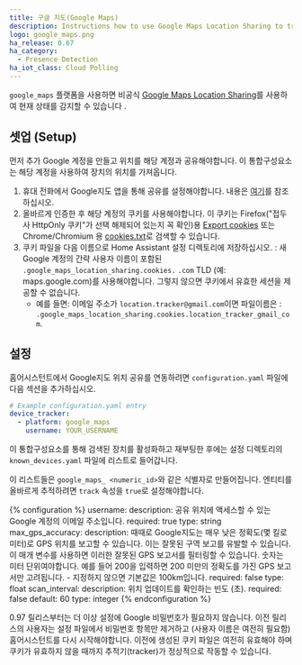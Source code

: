 ```yaml
---
title: 구글 지도(Google Maps)
description: Instructions how to use Google Maps Location Sharing to track devices in Home Assistant.
logo: google_maps.png
ha_release: 0.67
ha_category:
  - Presence Detection
ha_iot_class: Cloud Polling
---
```


`google_maps` 플랫폼을 사용하면 비공식 [Google Maps Location Sharing](https://myaccount.google.com/locationsharing)를 사용하여 현재 상태를 감지할 수 있습니다 .

## 셋업 (Setup)

먼저 추가 Google 계정을 만들고 위치를 해당 계정과 공유해야합니다. 이 통합구성요소는 해당 계정을 사용하여 장치의 위치를 ​​가져옵니다.

1. 휴대 전화에서 Google지도 앱을 통해 공유를 설정해야합니다. 내용은 [여기](https://support.google.com/accounts?p=location_sharing)를 참조하십시오.
2. 올바르게 인증한 후 해당 계정의 쿠키를 사용해야합니다. 이 쿠키는 Firefox("접두사 HttpOnly 쿠키"가 선택 해제되어 있는지 꼭 확인)용 [Export cookies](https://addons.mozilla.org/en-US/firefox/addon/export-cookies-txt/?src=search) 또는 Chrome/Chromium 용 [cookies.txt](https://chrome.google.com/webstore/detail/cookiestxt/njabckikapfpffapmjgojcnbfjonfjfg?hl=en-US)로 검색할 수 있습니다.
3. 쿠키 파일을 다음 이름으로 Home Assistant 설정 디렉토리에 저장하십시오. : 새 Google 계정의 간략 사용자 이름이 포함된 `.google_maps_location_sharing.cookies.` `.com` TLD (예: maps.google.com)를 사용해야합니다. 그렇지 않으면 쿠키에서 유효한 세션을 제공할 수 없습니다.
   - 예를 들면: 이메일 주소가 `location.tracker@gmail.com`이면 파일이름은 : `.google_maps_location_sharing.cookies.location_tracker_gmail_com`.

## 설정

홈어시스턴트에서 Google지도 위치 공유를 연동하려면 `configuration.yaml` 파일에 다음 섹션을 추가하십시오.

```yaml
# Example configuration.yaml entry
device_tracker:
  - platform: google_maps
    username: YOUR_USERNAME
```

이 통합구성요소를 통해 검색된 장치를 활성화하고 재부팅한 후에는 설정 디렉토리의 `known_devices.yaml` 파일에 리스트로 들어갑니다.

이 리스트들은 `google_maps_ <numeric_id>`와 같은 식별자로 만들어집니다. 엔티티를 올바르게 추적하려면 `track` 속성을 `true`로 설정해야합니다.

{% configuration %}
username:
  description: 공유 위치에 액세스할 수 있는 Google 계정의 이메일 주소입니다.
  required: true
  type: string
max_gps_accuracy:
   description: 때때로 Google지도는 매우 낮은 정확도(몇 킬로미터)로 GPS 위치를 보고할 수 있습니다. 이는 잘못된 구역 보고를 유발할 수 있습니다. 이 매개 변수를 사용하면 이러한 잘못된 GPS 보고서를 필터링할 수 있습니다. 숫자는 미터 단위여야합니다. 예를 들어 200을 입력하면 200 미만의 정확도를 가진 GPS 보고서만 고려됩니다. - 지정하지 않으면 기본값은 100km입니다.
   required: false
   type: float
scan_interval:
  description: 위치 업데이트를 확인하는 빈도 (초).
  required: false
  default: 60
  type: integer
{% endconfiguration %}

<div class='note'>
0.97 릴리스부터는 더 이상 설정에 Google 비밀번호가 필요하지 않습니다. 이전 릴리스의 사용자는 설정 파일에서 비밀번호 항목만 제거하고 (사용자 이름은 여전히 ​​필요함) 홈어시스턴트를 다시 시작해야합니다. 이전에 생성된 쿠키 파일은 여전히 ​​유효해야 하며 쿠키가 유효하지 않을 때까지 추적기(tracker)가 정상적으로 작동할 수 있습니다.
</div>
